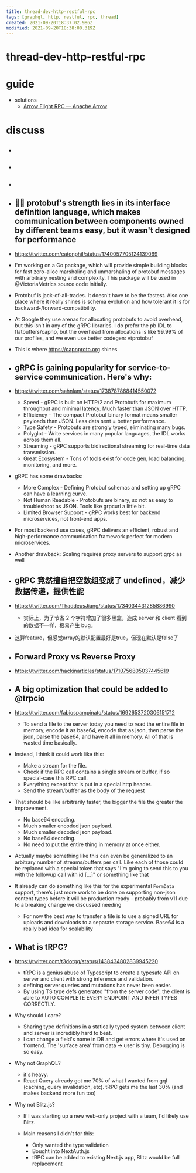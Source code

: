 ```yaml
---
title: thread-dev-http-restful-rpc
tags: [graphql, http, restful, rpc, thread]
created: 2021-09-20T18:37:02.986Z
modified: 2021-09-20T18:38:00.319Z
---
```


# thread-dev-http-restful-rpc

# guide

- solutions
  - [Arrow Flight RPC — Apache Arrow](https://arrow.apache.org/docs/format/Flight.html)
# discuss
- ## 

- ## 

- ## 

- ## 🤼🏻 protobuf's strength lies in its interface definition language, which makes communication between components owned by different teams easy, but it wasn't designed for performance
- https://twitter.com/eatonphil/status/1740057705124139069
- I'm working on a Go package, which will provide simple building blocks for fast zero-alloc marshaling and unmarshaling of protobuf messages with arbitrary nesting and complexity. This package will be used in @VictoriaMetrics source code initially.
- Protobuf is jack-of-all-trades. It doesn't have to be the fastest. Also one place where it really shines is schema evolution and how tolerant it is for backward-/forward-compatibility.
- At Google they use arenas for allocating protobufs to avoid overhead, but this isn't in any of the gRPC libraries. I do prefer the pb IDL to flatbuffers/capnp, but the overhead from allocations is like 99.99% of our profiles, and we even use better codegen: vtprotobuf
- This is where https://capnproto.org shines

- ## gRPC is gaining popularity for service-to-service communication. Here's why:
- https://twitter.com/sahnlam/status/1738787868414550072
  - Speed - gRPC is built on HTTP/2 and Protobufs for maximum throughput and minimal latency. Much faster than JSON over HTTP.
  - Efficiency - The compact Protobuf binary format means smaller payloads than JSON. Less data sent = better performance.
  - Type Safety - Protobufs are strongly typed, eliminating many bugs.
  - Polyglot - Write services in many popular languages, the IDL works across them all.
  - Streaming - gRPC supports bidirectional streaming for real-time data transmission.
  - Great Ecosystem - Tons of tools exist for code gen, load balancing, monitoring, and more.
- gRPC has some drawbacks:
  - More Complex - Defining Protobuf schemas and setting up gRPC can have a learning curve.
  - Not Human Readable - Protobufs are binary, so not as easy to troubleshoot as JSON. Tools like grpcurl a little bit.
  - Limited Browser Support - gRPC works best for backend microservices, not front-end apps.
- For most backend use cases, gRPC delivers an efficient, robust and high-performance communication framework perfect for modern microservices.

- Another drawback: Scaling requires proxy servers to support grpc as well

- ## gRPC 竟然擅自把空数组变成了 undefined，减少数据传递，提供性能
- https://twitter.com/ThaddeusJiang/status/1734034431285886990
  - 实际上，为了节省 2 个字符增加了很多黑盒，造成 server 和 client 看到的数据不一样，极易产生 bug。
- 这算feature，但感觉array的默认配置最好是true，但现在默认是false了

- ## Forward Proxy vs Reverse Proxy
- https://twitter.com/hackinarticles/status/1710756805037445619

- ## A big optimization that could be added to @trpcio
- https://twitter.com/fabiospampinato/status/1692653720306151712
  - To send a file to the server today you need to read the entire file in memory, encode it as base64, encode that as json, then parse the json, parse the base64, and have it all in memory. All of that is wasted time basically.

- Instead, I think it could work like this:
  - Make a stream for the file.
  - Check if the RPC call contains a single stream or buffer, if so special-case this RPC call.
  - Everything except that is put in a special http header.
  - Send the stream/buffer as the body of the request

- That should be like arbitrarily faster, the bigger the file the greater the improvement.
  - No base64 encoding.
  - Much smaller encoded json payload.
  - Much smaller decoded json payload.
  - No base64 decoding.
  - No need to put the entire thing in memory at once either.

- Actually maybe something like this can even be generalized to an arbitrary number of streams/buffers per call. Like each of those could be replaced with a special token that says "I'm going to send this to you with the followup call with id [...]" or something like that 

- It already can do something like this for the experimental `FormData` support, there’s just more work to be done on supporting non-json content types before it will be production ready - probably from v11 due to a breaking change we discussed needing
  - For now the best way to transfer a file is to use a signed URL for uploads and downloads to a separate storage service. Base64 is a really bad idea for scalability

- ## What is tRPC?
- https://twitter.com/t3dotgg/status/1438434802839945220
  - tRPC is a genius abuse of Typescript to create a typesafe API on server and client with strong inference and validation.
  - defining server queries and mutations has never been easier.
  - By using TS type defs generated "from the server code", the client is able to AUTO COMPLETE EVERY ENDPOINT AND INFER TYPES CORRECTLY.
- Why should I care?
  - Sharing type definitions in a statically typed system between client and server is incredibly hard to beat.
  - I can change a field's name in DB and get errors where it's used on frontend. The 'surface area' from data -> user is tiny. Debugging is so easy.
- Why not GraphQL?
  - it's heavy.
  - React Query already got me 70% of what I wanted from gql (caching, query invalidation, etc). tRPC gets me the last 30% (and makes backend more fun too)
- Why not Blitz.js?
  - If I was starting up a new web-only project with a team, I'd likely use Blitz. 
  - Main reasons I didn't for this:

    - Only wanted the type validation
    - Bought into NextAuth.js
    - tRPC can be added to existing Next.js app, Blitz would be full replacement
